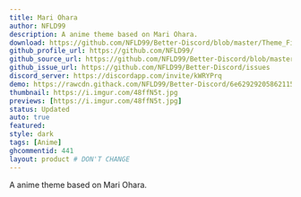 ```yaml
---
title: Mari Ohara
author: NFLD99
description: A anime theme based on Mari Ohara.
download: https://github.com/NFLD99/Better-Discord/blob/master/Theme_File/Mari_Ohara.theme.css
github_profile_url: https://github.com/NFLD99/
github_source_url: https://github.com/NFLD99/Better-Discord/blob/master/Theme_File/Mari_Ohara.theme.css
github_issue_url: https://github.com/NFLD99/Better-Discord/issues
discord_server: https://discordapp.com/invite/kWRYPrq
demo: https://rawcdn.githack.com/NFLD99/Better-Discord/6e62929205862115c74be44b02ee011d4c008427/Theme_File/Mari_Ohara.theme.css
thumbnail: https://i.imgur.com/48ffN5t.jpg
previews: [https://i.imgur.com/48ffN5t.jpg]
status: Updated
auto: true
featured: 
style: dark
tags: [Anime]
ghcommentid: 441
layout: product # DON'T CHANGE
---
```

A anime theme based on Mari Ohara.